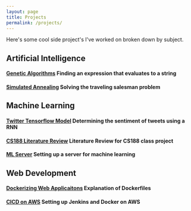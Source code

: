 ```yaml
---
layout: page
title: Projects
permalink: /projects/
---
```


Here's some cool side project's I've worked on broken down by subject.

## Artificial Intelligence 
#### [Genetic Algorithms](\Genetic-Algorithms) Finding an expression that evaluates to a string
#### [Simulated Annealing](\Simulated-Annealing) Solving the traveling salesman problem


## Machine Learning
#### [Twitter Tensorflow Model](\Twitter-Tensorflow-Model) Determining the sentiment of tweets using a RNN
#### [CS188 Literature Review](\CS188-Literature-Review) Literature Review for CS188 class project
#### [ML Server](\ML-Server) Setting up a server for machine learning


## Web Development
#### [Dockerizing Web Applicaitons](\Dockerizing-Web-Applications) Explanation of Dockerfiles
#### [CICD on AWS](\CICD-on-AWS) Setting up Jenkins and Docker on AWS
